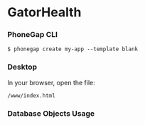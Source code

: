 # GatorHealth
### PhoneGap CLI

    $ phonegap create my-app --template blank

### Desktop

In your browser, open the file:

    /www/index.html

### Database Objects Usage

